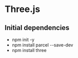# Three.js

## Initial dependencies
* npm init -y
* npm install parcel --save-dev
* npm install three